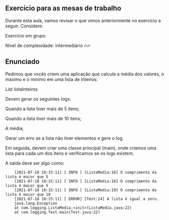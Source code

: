 ## Exercício para as mesas de trabalho
Durante esta aula, vamos revisar o que vimos anteriormente no exercício a seguir.
Considere:

Exercício em grupo

Nível de complexidade: intermediário 🔥🔥

## Enunciado
Pedimos que vocês criem uma aplicação que calcule a média dos valores, o máximo e o mínimo em uma lista de inteiros:

List<Integer> listaInteiros

Devem gerar os seguintes logs:

Quando a lista tiver mais de 5 itens;

Quando a lista tiver mais de 10 itens;

A média;

Gerar um erro se a lista não tiver elementos e gere o log.

Em seguida, devem criar uma classe principal (main), onde criamos uma lista para cada um dos itens e verificamos se os logs existem.

A saída deve ser algo como:

        [2021-07-18 18:15:11] [ INFO ] [ListaMedia:16] O comprimento da lista é maior que 5
        [2021-07-18 18:15:11] [ INFO ] [ListaMedia:16] O comprimento da lista é maior que 5
        [2021-07-18 18:15:11] [ INFO ] [ListaMedia:19] O comprimento da lista é maior que 10
        [2021-07-18 18:15:11] [ ERROR] [Test:24] A lista é igual a zero.
        java.lang.Exception
        at com.logging.ListaMedia.<init>(ListaMedia.java:22)
        at com.logging.Test.main(Test.java:22)
